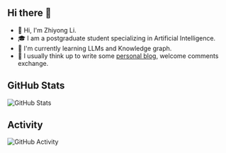 ## Hi there 👋
- 👋 Hi, I'm Zhiyong Li.
- 🎓 I am a postgraduate student specializing in Artificial Intelligence.
- 🌱 I'm currently learning LLMs and Knowledge graph.
- 💬 I usually think up to write some [personal blog](https://blog.csdn.net/weixin_51104915?type=blog), welcome comments exchange.

## GitHub Stats
<img src="https://github-readme-stats.vercel.app/api?username=your-username&show_icons=true&theme=dark" alt="GitHub Stats">

## Activity
<img src="https://github-readme-stats.vercel.app/api/wakatime?username=your-username&layout=compact&theme=dark" alt="GitHub Activity">
<!--
**lizyshare/lizyshare** is a ✨ _special_ ✨ repository because its `README.md` (this file) appears on your GitHub profile.

Here are some ideas to get you started:

- 🔭 I’m currently working on ...
- 🌱 I’m currently learning ...
- 👯 I’m looking to collaborate on ...
- 🤔 I’m looking for help with ...
- 💬 Ask me about ...
- 📫 How to reach me: ...
- 😄 Pronouns: ...
- ⚡ Fun fact: ...
-->

